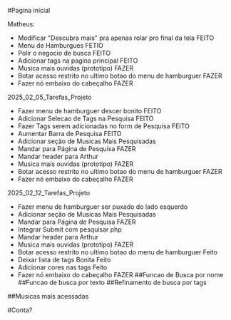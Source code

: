 #Pagina inicial

Matheus:
- Modificar "Descubra mais" pra apenas rolar pro final da tela FEITO
- Menu de Hamburgues FETIO
- Polir o negocio de busca FEITO
- Adicionar tags na pagina principal FEITO
- Musica mais ouvidas (prototipo) FAZER
- Botar acesso restrito no ultimo botao do menu de hamburguer FAZER
- Fazer nó embaixo do cabeçalho FAZER

2025_02_05_Tarefas_Projeto
- Fazer menu de hamburguer descer bonito FEITO
- Adicionar Selecao de Tags na Pesquisa FEITO
- Fazer Tags serem adicionadas no form de Pesquisa FEITO
- Aumentar Barra de Pesquisa FEITO
- Adicionar seção de Musicas Mais Pesquisadas
- Mandar para Página de Pesquisa FAZER
- Mandar header para Arthur
- Musica mais ouvidas (prototipo) FAZER
- Botar acesso restrito no ultimo botao do menu de hamburguer FAZER
- Fazer nó embaixo do cabeçalho FAZER

2025_02_12_Tarefas_Projeto
- Fazer menu de hamburguer ser puxado do lado esquerdo 
- Adicionar seção de Musicas Mais Pesquisadas
- Mandar para Página de Pesquisa FAZER
- Integrar Submit com pesquisar php
- Mandar header para Arthur
- Musica mais ouvidas (prototipo) FAZER
- Botar acesso restrito no ultimo botao do menu de hamburguer Feito
- Deixar lista de tags Bonita Feito
- Adicionar cores nas tags Feito
- Fazer nó embaixo do cabeçalho FAZER
##Funcao de Busca por nome
##Funcao de busca por texto
##Refinamento de busca por tags

##Musicas mais acessadas

#Conta?
